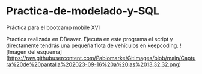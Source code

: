 # Practica-de-modelado-y-SQL

Práctica para el bootcamp  mobile XVI

Practica realizada en DBeaver. Ejecuta en este programa el script y directamente tendrás una pequeña flota de vehículos en keepcoding.
<span>![</span><span>Imagen del esquema</span><span>]</span><span>(https://raw.githubusercontent.com/Pablomarke/GitImages/blob/main/Captura%20de%20pantalla%202023-09-16%20a%20las%2013.32.32.png</span><span>)</span>

